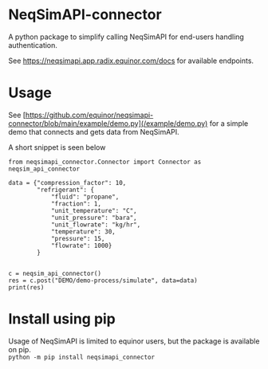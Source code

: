 # NeqSimAPI-connector
A python package to simplify calling NeqSimAPI for end-users handling authentication.  

See https://neqsimapi.app.radix.equinor.com/docs for available endpoints.

# Usage
See [https://github.com/equinor/neqsimapi-connector/blob/main/example/demo.py](/example/demo.py) for a simple demo that connects and gets data from NeqSimAPI.

A short snippet is seen below
```
from neqsimapi_connector.Connector import Connector as neqsim_api_connector

data = {"compression_factor": 10,
        "refrigerant": {
            "fluid": "propane",
            "fraction": 1,
            "unit_temperature": "C",
            "unit_pressure": "bara",
            "unit_flowrate": "kg/hr",
            "temperature": 30,
            "pressure": 15,
            "flowrate": 1000}
        }


c = neqsim_api_connector()
res = c.post("DEMO/demo-process/simulate", data=data)
print(res)
```

# Install using pip
Usage of NeqSimAPI is limited to equinor users, but the package is available on pip.  
```python -m pip install neqsimapi_connector```
